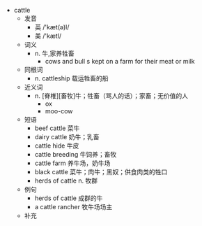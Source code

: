 - cattle
  - 发音
    - 英 /'kæt(ə)l/
    - 美 /'kætl/
  - 词义
    - n. 牛,家养牲畜
      - cows and  bull s  kept on a farm for their meat or milk
  - 同根词
    - n. cattleship 载运牲畜的船
  - 近义词
    - n. [脊椎][畜牧]牛；牲畜（骂人的话）；家畜；无价值的人
      - ox
      - moo-cow
  - 短语
    - beef cattle 菜牛
    - dairy cattle 奶牛；乳畜
    - cattle hide 牛皮
    - cattle breeding 牛饲养；畜牧
    - cattle farm 养牛场，奶牛场
    - black cattle 菜牛；肉牛；黑奴；供食肉类的牲口
    - herds of cattle n. 牧群
  - 例句
    - herds of cattle 成群的牛
    - a cattle rancher 牧牛场场主
  - 补充